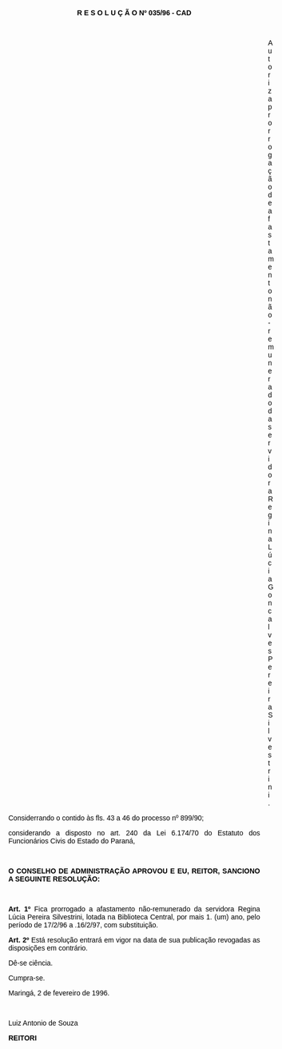 <BODY TEXT="#000000">

<B><FONT FACE="Arial"><P ALIGN="CENTER">R E S O L U &Ccedil; &Atilde; O Nº 035/96 - CAD</P>
</B>
<P>&nbsp;</P><DIR>
<DIR>
<DIR>
<DIR>
<DIR>
<DIR>
<DIR>
<DIR>
<DIR>
<DIR>
<DIR>
<DIR>
<DIR>

<P ALIGN="JUSTIFY">Autoriza prorroga&ccedil;&atilde;o de afastamento n&atilde;o-remunerado da servidora Regina L&uacute;cia Goncalves Pereira Silvestrini. </P>
</DIR>
</DIR>
</DIR>
</DIR>
</DIR>
</DIR>
</DIR>
</DIR>
</DIR>
</DIR>
</DIR>
</DIR>
</DIR>

<P ALIGN="JUSTIFY">Considerrando o contido &agrave;s fls. 43 a 46 do processo nº 899/90;</P>
<P ALIGN="JUSTIFY">considerando a disposto no art. 240 da Lei 6.174/70 do Estatuto dos Funcion&aacute;rios Civis do Estado do Paran&aacute;,</P>
<P ALIGN="JUSTIFY"></P>
<P ALIGN="JUSTIFY">&nbsp;</P>
<B><P ALIGN="JUSTIFY">O CONSELHO DE ADMINISTRA&Ccedil;&Atilde;O APROVOU E EU, REITOR, SANCIONO A SEGUINTE RESOLU&Ccedil;&Atilde;O:</P>
</B><P ALIGN="JUSTIFY"></P>
<P ALIGN="JUSTIFY">&nbsp;</P>
<B><P ALIGN="JUSTIFY">Art. 1º</B> Fica prorrogado a afastamento n&atilde;o-remunerado da servidora Regina L&uacute;cia  Pereira Silvestrini, lotada na Biblioteca Central, por mais 1. (um) ano, pelo per&iacute;odo de 17/2/96 a .16/2/97, com substitui&ccedil;&atilde;o. </P>
<B><P ALIGN="JUSTIFY">Art. 2º</B> Est&aacute; resolu&ccedil;&atilde;o entrar&aacute; em vigor na data de sua publica&ccedil;&atilde;o revogadas as disposi&ccedil;&otilde;es em contr&aacute;rio.</P>
<P ALIGN="JUSTIFY">D&ecirc;-se ci&ecirc;ncia.</P>
<P ALIGN="JUSTIFY">Cumpra-se.</P>
<P ALIGN="JUSTIFY">Maring&aacute;, 2 de fevereiro de 1996.</P>
<P ALIGN="JUSTIFY"></P>
<P ALIGN="JUSTIFY">&nbsp;</P>
<P ALIGN="JUSTIFY">Luiz Antonio de Souza</P>
<B><P ALIGN="JUSTIFY">REITORI</P></B></FONT></BODY>
